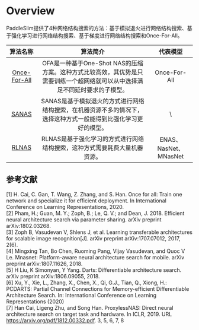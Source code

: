 # Overview

PaddleSlim提供了4种网络结构搜索的方法：基于模拟退火进行网络结构搜索、基于强化学习进行网络结构搜索、基于梯度进行网络结构搜索和Once-For-All。

| 算法名称  |   算法简介   | 代表模型 |
|:---------:|:------------:|:--------:|
| [Once-For-All](https://paddleslim.readthedocs.io/zh_CN/latest/tutorials/nas/dygraph/nas_ofa.html)    | OFA是一种基于One-Shot NAS的压缩方案。这种方式比较高效，其优势是只需要训练一个超网络就可以从中选择满足不同延时要求的子模型。 | Once-For-All   |
| [SANAS](https://paddleslim.readthedocs.io/zh_CN/latest/quick_start/static/nas_tutorial.html)            | SANAS是基于模拟退火的方式进行网络结构搜索，在机器资源不多的情况下，选择这种方式一般能得到比强化学习更好的模型。             | \              |
| [RLNAS](https://paddleslim.readthedocs.io/zh_CN/latest/api_cn/static/nas/nas_api.html#rlnas)            | RLNAS是基于强化学习的方式进行网络结构搜索，这种方式需要耗费大量机器资源。 | ENAS、NasNet、MNasNet  |

## 参考文献
[1] H. Cai, C. Gan, T. Wang, Z. Zhang, and S. Han. Once for all: Train one network and specialize it for efficient deployment. In International Conference on Learning Representations, 2020.  
[2] Pham, H.; Guan, M. Y.; Zoph, B.; Le, Q. V.; and Dean, J. 2018. Efficient neural architecture search via parameter sharing. arXiv preprint arXiv:1802.03268.  
[3] Zoph B, Vasudevan V, Shlens J, et al. Learning transferable architectures for scalable image recognition[J]. arXiv preprint arXiv:1707.07012, 2017, 2(6).  
[4] Mingxing Tan, Bo Chen, Ruoming Pang, Vijay Vasudevan, and Quoc V Le. Mnasnet: Platform-aware neural architecture search for mobile. arXiv preprint arXiv:1807.11626, 2018.  
[5] H Liu, K Simonyan, Y Yang. Darts: Differentiable architecture search. arXiv preprint arXiv:1806.09055, 2018.  
[6] Xu, Y., Xie, L., Zhang, X., Chen, X., Qi, G.J., Tian, Q., Xiong, H.: PCDARTS: Partial Channel Connections for Memory-efficient Differentiable Architecture Search. In: International Conference on Learning Representations (2020)  
[7] Han Cai, Ligeng Zhu, and Song Han. ProxylessNAS: Direct neural architecture search on target task and hardware. In ICLR, 2019. URL https://arxiv.org/pdf/1812.00332.pdf. 3, 5, 6, 7, 8  
